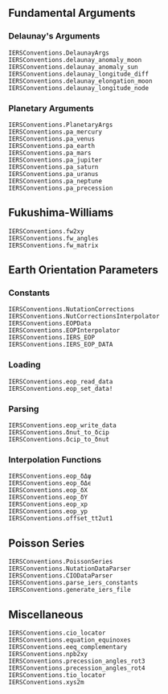 
## Fundamental Arguments 

### Delaunay's Arguments 

```@docs 
IERSConventions.DelaunayArgs
IERSConventions.delaunay_anomaly_moon 
IERSConventions.delaunay_anomaly_sun 
IERSConventions.delaunay_longitude_diff 
IERSConventions.delaunay_elongation_moon 
IERSConventions.delaunay_longitude_node 
```

### Planetary Arguments

```@docs 
IERSConventions.PlanetaryArgs
IERSConventions.pa_mercury
IERSConventions.pa_venus
IERSConventions.pa_earth
IERSConventions.pa_mars
IERSConventions.pa_jupiter
IERSConventions.pa_saturn
IERSConventions.pa_uranus
IERSConventions.pa_neptune
IERSConventions.pa_precession
```

## Fukushima-Williams 
```@docs 
IERSConventions.fw2xy
IERSConventions.fw_angles
IERSConventions.fw_matrix
```

## Earth Orientation Parameters 

### Constants 
```@docs
IERSConventions.NutationCorrections
IERSConventions.NutCorrectionsInterpolator
IERSConventions.EOPData
IERSConventions.EOPInterpolator
IERSConventions.IERS_EOP
IERSConventions.IERS_EOP_DATA 
```

### Loading 
```@docs 
IERSConventions.eop_read_data
IERSConventions.eop_set_data!
```

### Parsing 
```@docs 
IERSConventions.eop_write_data
IERSConventions.δnut_to_δcip 
IERSConventions.δcip_to_δnut
```

### Interpolation Functions
```@docs 
IERSConventions.eop_δΔψ
IERSConventions.eop_δΔϵ
IERSConventions.eop_δX
IERSConventions.eop_δY
IERSConventions.eop_xp
IERSConventions.eop_yp
IERSConventions.offset_tt2ut1
```

## Poisson Series 
```@docs
IERSConventions.PoissonSeries
IERSConventions.NutationDataParser
IERSConventions.CIODataParser
IERSConventions.parse_iers_constants
IERSConventions.generate_iers_file
```

## Miscellaneous 
```@docs 
IERSConventions.cio_locator
IERSConventions.equation_equinoxes
IERSConventions.eeq_complementary
IERSConventions.npb2xy
IERSConventions.precession_angles_rot3
IERSConventions.precession_angles_rot4
IERSConventions.tio_locator
IERSConventions.xys2m 
```